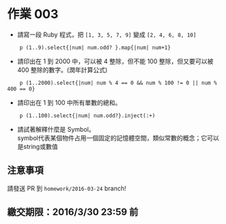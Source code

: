 # 作業 003

* 請寫一段 Ruby 程式，把 `[1, 3, 5, 7, 9]` 變成 `[2, 4, 6, 8, 10]`  
```
    p (1..9).select{|num| num.odd? }.map{|num| num+1}
```
* 請印出在 1 到 2000 中，可以被 4 整除，但不能 100 整除，但又要可以被 400 整除的數字。(潤年計算公式)  
```
    p (1..2000).select{|num| num % 4 == 0 && num % 100 != 0 || num % 400 == 0}
```
* 請印出在 1 到 100 中所有單數的總和。  
```
    p (1..100).select{|num| num.odd?}.inject(:+)
```
* 請試著解釋什麼是 Symbol。  
symbol代表某個物件占用一個固定的記憶體空間，類似常數的概念；它可以是string或數值

## 注意事項
請發送 PR 到 `homework/2016-03-24` branch!

## 繳交期限：2016/3/30 23:59 前
